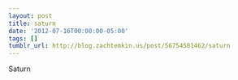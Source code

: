 ```yaml
---
layout: post
title: saturn
date: '2012-07-16T00:00:00-05:00'
tags: []
tumblr_url: http://blog.zachtemkin.us/post/56754581462/saturn
---
```

Saturn

